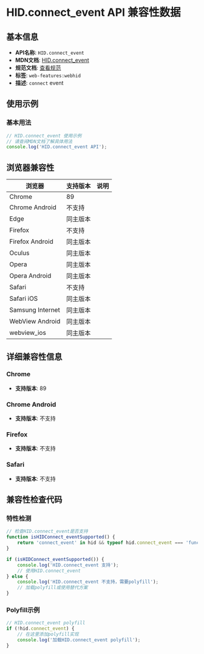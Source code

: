 # HID.connect_event API 兼容性数据

## 基本信息

- **API名称**: `HID.connect_event`
- **MDN文档**: [HID.connect_event](https://developer.mozilla.org/docs/Web/API/HID/connect_event)
- **规范文档**: [查看规范](https://wicg.github.io/webhid/#dom-hid-onconnect)
- **标签**: `web-features:webhid`
- **描述**: `connect` event

## 使用示例

### 基本用法

```javascript
// HID.connect_event 使用示例
// 请查阅MDN文档了解具体用法
console.log('HID.connect_event API');
```

## 浏览器兼容性

| 浏览器 | 支持版本 | 说明 |
|--------|----------|------|
| Chrome | 89 |  |
| Chrome Android | 不支持 |  |
| Edge | 同主版本 |  |
| Firefox | 不支持 |  |
| Firefox Android | 同主版本 |  |
| Oculus | 同主版本 |  |
| Opera | 同主版本 |  |
| Opera Android | 同主版本 |  |
| Safari | 不支持 |  |
| Safari iOS | 同主版本 |  |
| Samsung Internet | 同主版本 |  |
| WebView Android | 同主版本 |  |
| webview_ios | 同主版本 |  |

## 详细兼容性信息

### Chrome

- **支持版本**: 89

### Chrome Android

- **支持版本**: 不支持

### Firefox

- **支持版本**: 不支持

### Safari

- **支持版本**: 不支持

## 兼容性检查代码

### 特性检测

```javascript
// 检查HID.connect_event是否支持
function isHIDConnect_eventSupported() {
    return 'connect_event' in hid && typeof hid.connect_event === 'function';
}

if (isHIDConnect_eventSupported()) {
    console.log('HID.connect_event 支持');
    // 使用HID.connect_event
} else {
    console.log('HID.connect_event 不支持，需要polyfill');
    // 加载polyfill或使用替代方案
}
```

### Polyfill示例

```javascript
// HID.connect_event polyfill
if (!hid.connect_event) {
    // 在这里添加polyfill实现
    console.log('加载HID.connect_event polyfill');
}
```

